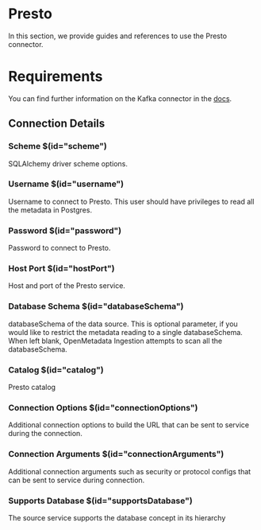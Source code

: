 # Presto

In this section, we provide guides and references to use the Presto connector.

# Requirements
<!-- to be updated -->
You can find further information on the Kafka connector in the [docs](https://docs.open-metadata.org/connectors/database/presto).

## Connection Details

### Scheme $(id="scheme")

SQLAlchemy driver scheme options.
<!-- scheme to be updated -->

### Username $(id="username")

Username to connect to Presto. This user should have privileges to read all the metadata in Postgres.
<!-- username to be updated -->

### Password $(id="password")

Password to connect to Presto.
<!-- password to be updated -->

### Host Port $(id="hostPort")

Host and port of the Presto service.
<!-- hostPort to be updated -->

### Database Schema $(id="databaseSchema")

databaseSchema of the data source. This is optional parameter, if you would like to restrict the metadata reading to a single databaseSchema. When left blank, OpenMetadata Ingestion attempts to scan all the databaseSchema.
<!-- databaseSchema to be updated -->

### Catalog $(id="catalog")

Presto catalog
<!-- catalog to be updated -->

### Connection Options $(id="connectionOptions")

Additional connection options to build the URL that can be sent to service during the connection.
<!-- connectionOptions to be updated -->

### Connection Arguments $(id="connectionArguments")

Additional connection arguments such as security or protocol configs that can be sent to service during connection.
<!-- connectionArguments to be updated -->

### Supports Database $(id="supportsDatabase")

The source service supports the database concept in its hierarchy
<!-- supportsDatabase to be updated -->


